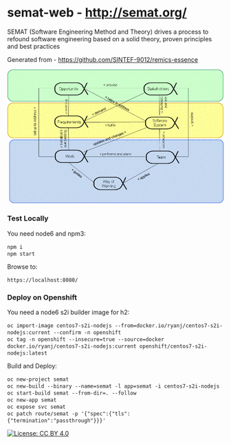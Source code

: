 # semat-web - http://semat.org/

SEMAT (Software Engineering Method and Theory) drives a process to refound software engineering based on a solid theory, proven principles and best practices

Generated from - https://github.com/SINTEF-9012/remics-essence

![Semat](images/things_to_work_with.png)

### Test Locally
You need node6 and npm3:

```
npm i
npm start
```

Browse to:

```
https://localhost:8080/
```

### Deploy on Openshift

You need a node6 s2i builder image for h2:

```
oc import-image centos7-s2i-nodejs --from=docker.io/ryanj/centos7-s2i-nodejs:current --confirm -n openshift
oc tag -n openshift --insecure=true --source=docker docker.io/ryanj/centos7-s2i-nodejs:current openshift/centos7-s2i-nodejs:latest
```

Build and Deploy:

```
oc new-project semat
oc new-build --binary --name=semat -l app=semat -i centos7-s2i-nodejs
oc start-build semat --from-dir=. --follow
oc new-app semat
oc expose svc semat
oc patch route/semat -p '{"spec":{"tls":{"termination":"passthrough"}}}'
```

[![License: CC BY 4.0](https://licensebuttons.net/l/by/4.0/80x15.png)](http://creativecommons.org/licenses/by/4.0/)
